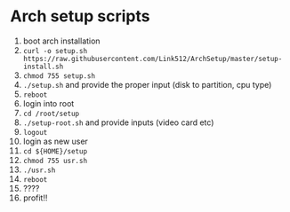 # Arch setup scripts

1. boot arch installation
2. `curl -o setup.sh https://raw.githubusercontent.com/Link512/ArchSetup/master/setup-install.sh`
3. `chmod 755 setup.sh`
4. `./setup.sh` and provide the proper input (disk to partition, cpu type)
5. `reboot`
6. login into root
7. `cd /root/setup`
8. `./setup-root.sh` and provide inputs (video card etc)
9. `logout`
10. login as new user
11. `cd ${HOME}/setup`
12. `chmod 755 usr.sh`
13. `./usr.sh`
14. `reboot`
15. ????
16. profit!!
